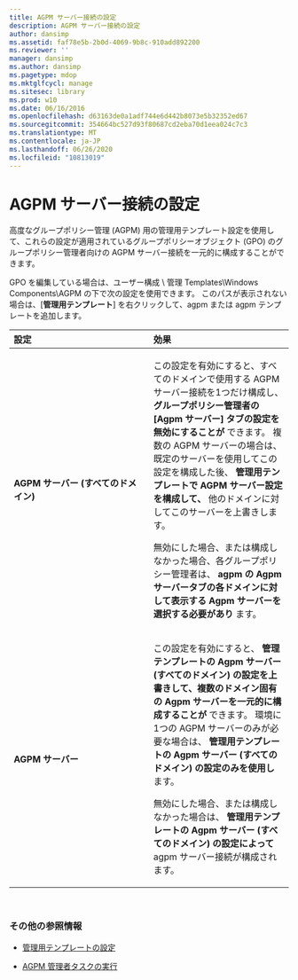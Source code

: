 ```yaml
---
title: AGPM サーバー接続の設定
description: AGPM サーバー接続の設定
author: dansimp
ms.assetid: faf78e5b-2b0d-4069-9b8c-910add892200
ms.reviewer: ''
manager: dansimp
ms.author: dansimp
ms.pagetype: mdop
ms.mktglfcycl: manage
ms.sitesec: library
ms.prod: w10
ms.date: 06/16/2016
ms.openlocfilehash: d63163de0a1adf744e6d442b8073e5b32352ed67
ms.sourcegitcommit: 354664bc527d93f80687cd2eba70d1eea024c7c3
ms.translationtype: MT
ms.contentlocale: ja-JP
ms.lasthandoff: 06/26/2020
ms.locfileid: "10813019"
---
```

# AGPM サーバー接続の設定


高度なグループポリシー管理 (AGPM) 用の管理用テンプレート設定を使用して、これらの設定が適用されているグループポリシーオブジェクト (GPO) のグループポリシー管理者向けの AGPM サーバー接続を一元的に構成することができます。

GPO を編集している場合は、ユーザー構成 \\ 管理 Templates\\Windows Components\\AGPM の下で次の設定を使用できます。 このパスが表示されない場合は、[**管理用テンプレート**] を右クリックして、agpm または agpm テンプレートを追加します。

<table>
<colgroup>
<col width="50%" />
<col width="50%" />
</colgroup>
<thead>
<tr class="header">
<th align="left">設定</th>
<th align="left">効果</th>
</tr>
</thead>
<tbody>
<tr class="odd">
<td align="left"><p><strong>AGPM サーバー (すべてのドメイン)</strong></p></td>
<td align="left"><p>この設定を有効にすると、すべてのドメインで使用する AGPM サーバー接続を1つだけ構成し、 <strong> グループポリシー管理者の [Agpm サーバー] タブの設定を無効にすることが </strong> できます。 複数の AGPM サーバーの場合は、既定のサーバーを使用してこの設定を構成した後、 <strong> 管理用テンプレートで AGPM サーバー設定を構成して、 </strong> 他のドメインに対してこのサーバーを上書きします。</p>
<p>無効にした場合、または構成しなかった場合、各グループポリシー管理者は、 <strong> agpm の Agpm サーバータブの各ドメインに対して表示する Agpm サーバーを選択する必要があり </strong> ます。</p></td>
</tr>
<tr class="even">
<td align="left"><p><strong>AGPM サーバー</strong></p></td>
<td align="left"><p>この設定を有効にすると、 <strong> 管理テンプレートの Agpm サーバー (すべてのドメイン) の設定を上書きして、複数のドメイン固有の Agpm サーバーを一元的に構成することが </strong> できます。 環境に1つの AGPM サーバーのみが必要な場合は、 <strong> 管理用テンプレートの Agpm サーバー (すべてのドメイン) の設定のみを使用し </strong> ます。</p>
<p>無効にした場合、または構成しなかった場合は、 <strong> 管理用テンプレートの Agpm サーバー (すべてのドメイン) の設定によって </strong> agpm サーバー接続が構成されます。</p></td>
</tr>
</tbody>
</table>

 

### その他の参照情報

-   [管理用テンプレートの設定](administrative-template-settings.md)

-   [AGPM 管理者タスクの実行](performing-agpm-administrator-tasks.md)

 

 





